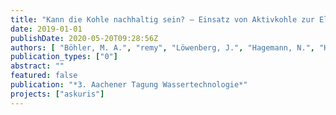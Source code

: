 ```yaml
---
title: "Kann die Kohle nachhaltig sein? – Einsatz von Aktivkohle zur Elimination von Spurenstoffen aus kommunalem Abwasser"
date: 2019-01-01
publishDate: 2020-05-20T09:28:56Z
authors: [ "Böhler, M. A.", "remy", "Löwenberg, J.", "Hagemann, N.", "Hernandez, A.", "Joss, A.", "McArdell, C. S." ]
publication_types: ["0"]
abstract: ""
featured: false
publication: "*3. Aachener Tagung Wassertechnologie*"
projects: ["askuris"]
---
```


